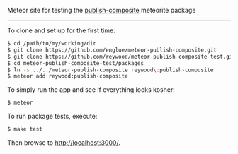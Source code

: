 Meteor site for testing the [publish-composite](https://github.com/englue/meteor-publish-composite) meteorite package

---------------------------------------

To clone and set up for the first time:

```sh
$ cd /path/to/my/working/dir
$ git clone https://github.com/englue/meteor-publish-composite.git
$ git clone https://github.com/reywood/meteor-publish-composite-test.git
$ cd meteor-publish-composite-test/packages
$ ln -s ../../meteor-publish-composite reywood\:publish-composite
$ meteor add reywood:publish-composite
```

To simply run the app and see if everything looks kosher:

```sh
$ meteor
```

To run package tests, execute:

```sh
$ make test
```

Then browse to <http://localhost:3000/>.
